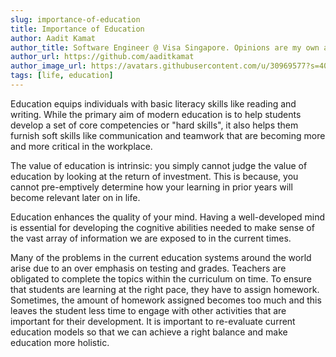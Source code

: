 ```yaml
---
slug: importance-of-education
title: Importance of Education
author: Aadit Kamat
author_title: Software Engineer @ Visa Singapore. Opinions are my own and not the views of my employer.
author_url: https://github.com/aaditkamat
author_image_url: https://avatars.githubusercontent.com/u/30969577?s=400&u=9558fc3557d79c88a7080034fe8c22654aca2e4d&v=4
tags: [life, education]
---
```


Education equips individuals with basic literacy skills like reading and writing. While the primary aim of modern education is to help students develop a set of core competencies or "hard skills", it also helps them furnish soft skills like communication and teamwork that are becoming more and more critical in the workplace.


The value of education is intrinsic: you simply cannot judge the value of education by looking at the return of investment. This is because, you cannot pre-emptively determine how your learning in prior years will become relevant later on in life.


Education enhances the quality of your mind. Having a well-developed mind is essential for developing the cognitive abilities needed to make sense of the vast array of information we are exposed to in the current times.


Many of the problems in the current education systems around the world arise due to an over emphasis on testing and grades. Teachers are obligated to complete the topics within the curriculum on time. To ensure that students are learning at the right pace, they have to assign homework. Sometimes, the amount of homework assigned becomes too much and this leaves the student less time to engage with other activities that are important for their development. It is important to re-evaluate current education models so that we can achieve a right balance and make education more holistic.
